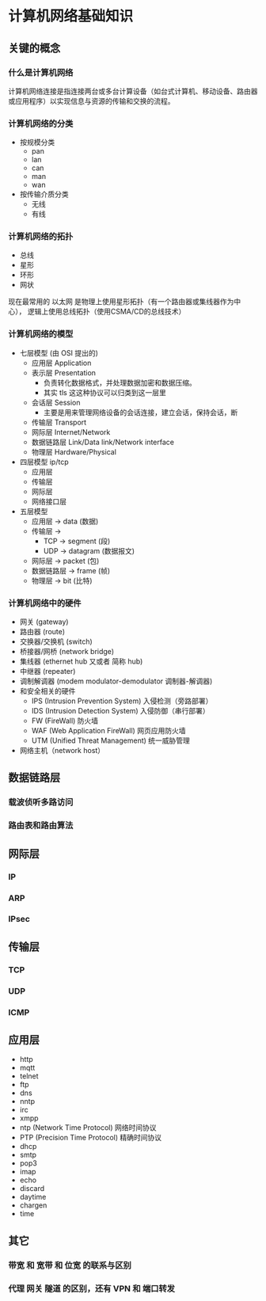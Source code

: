 # 计算机网络基础知识

## 关键的概念
### 什么是计算机网络
计算机网络连接是指连接两台或多台计算设备（如台式计算机、移动设备、路由器或应用程序）以实现信息与资源的传输和交换的流程。
### 计算机网络的分类
- 按规模分类
    - pan
    - lan
    - can
    - man
    - wan
- 按传输介质分类
    - 无线
    - 有线
### 计算机网络的拓扑
- 总线
- 星形
- 环形
- 网状

现在最常用的 以太网 是物理上使用星形拓扑（有一个路由器或集线器作为中心），
逻辑上使用总线拓扑（使用CSMA/CD的总线技术）

### 计算机网络的模型
- 七层模型 (由 OSI 提出的)
    - 应用层 Application
    - 表示层 Presentation
        - 负责转化数据格式，并处理数据加密和数据压缩。
        - 其实 tls 这这种协议可以归类到这一层里
    - 会话层 Session
        - 主要是用来管理网络设备的会话连接，建立会话，保持会话，断
    - 传输层 Transport
    - 网际层 Internet/Network
    - 数据链路层 Link/Data link/Network interface
    - 物理层 Hardware/Physical
- 四层模型 ip/tcp
    - 应用层
    - 传输层
    - 网际层
    - 网络接口层
- 五层模型
    - 应用层 -> data (数据)
    - 传输层 ->
        - TCP -> segment (段)
        - UDP -> datagram (数据报文)
    - 网际层 -> packet (包)
    - 数据链路层 -> frame (帧)
    - 物理层 -> bit (比特)
### 计算机网络中的硬件
- 网关 (gateway)
- 路由器 (route)
- 交换器/交换机 (switch)
- 桥接器/网桥 (network bridge)
- 集线器 (ethernet hub 又或者 简称 hub)
- 中继器 (repeater)
- 调制解调器 (modem modulator-demodulator 调制器-解调器)
- 和安全相关的硬件
    - IPS (Intrusion Prevention System) 入侵检测（旁路部署）
    - IDS (Intrusion Detection System) 入侵防御（串行部署）
    - FW (FireWall) 防火墙
    - WAF (Web Application FireWall) 网页应用防火墙
    - UTM (Unified Threat Management) 统一威胁管理
- 网络主机（network host）

## 数据链路层
### 载波侦听多路访问
### 路由表和路由算法
## 网际层
### IP
### ARP
### IPsec
## 传输层
### TCP
### UDP
### ICMP
## 应用层
- http
- mqtt
- telnet
- ftp
- dns
- nntp
- irc
- xmpp
- ntp (Network Time Protocol) 网络时间协议
- PTP (Precision Time Protocol) 精确时间协议
- dhcp
- smtp
- pop3
- imap
- echo
- discard
- daytime
- chargen
- time
## 其它
### 带宽 和 宽带 和 位宽 的联系与区别
### 代理 网关 隧道 的区别，还有 VPN 和 端口转发

<!--

一般情况下如何配置ip
    ip地址 子网掩码 网关 dns
两台电脑通过网线直连的情况下 ip 要怎么配置？
三台电脑只有集线器的情况下 ip 要怎么配置？



如何实现一个web服务器
    拓扑结构
        星型
        环型
        总线
            以太网
        ...
    模型
        七层模型 (由 OSI 提出的)
            应用层 Application
            表示层 Presentation
                负责转化数据格式，并处理数据加密和数据压缩。
                其实 tls 这这种协议可以归类到这一层里
            会话层 Session
                主要是用来管理网络设备的会话连接，建立会话，保持会话，断开会话
            传输层 Transport
            网际层 Internet/Network
            数据链路层 Link/Data link/Network interface
            物理层 Hardware/Physical
        四层模型 ip/tcp
            应用层
            传输层
            网际层
            网络接口层
        五层模型
            应用层 -> data (数据)
            传输层 ->
                TCP -> segment (段)
                UDP -> datagram (数据报文)
            网际层 -> packet (包)
            数据链路层 -> frame (帧)
            物理层 -> bit (比特)
        各层常用的协议
            应用层
                http
                    0.9 1.0 1.1 2 3
                mqtt
                telnet
                    rfc 97 137 153 318
                        854 855 856 857 859 860 861
                        2217
                ftp
                dns
                nntp
                    网络新闻传输协议（Network News Transfer Protocol）
                    USENET 和 NNTP 的关系，大概就是 网站 和 http 的关系差不多
                irc
                xmpp
                ntp (Network Time Protocol) 网络时间协议
                PTP (Precision Time Protocol) 精确时间协议
                dhcp
                    DHCP（Dynamic Host Configuration Protocol）动态主机配置协议
                    DHCP 是基于客户端-服务器模式的标准协议，由RFC 2131定义
                    它允许服务器集中管理IP地址池，自动为网络中的主机（如计算机、手机等）分配临时或永久的IP地址及相关配置
                    服务器控制一段IP地址范围（地址池），客户端接入网络时自动获取IP地址、子网掩码、网关和DNS服务器等信息
                    DHCP采用四步交互流程（DORA模型）完成地址分配： 
                        Discover ：客户端广播请求，寻找可用的DHCP服务器。
                            客户端在未获得 IP 地址时，会通过 UDP 广播 （目标地址 255.255.255.255 或子网广播地址）发送 DHCP Discover  消息，寻找可用的 DHCP 服务器。
                            此时客户端完全不知道服务器的存在，因此使用广播确保消息能被同一链路中的所有设备（包括潜在的 DHCP 服务器）接收。
                        Offer ：服务器响应并提供IP地址及相关配置。
                        Request ：客户端正式请求使用提供的地址。
                        Acknowledge ：服务器确认分配，完成绑定
                    DHCP客户端和服务器通过UDP端口68（客户端）和67（服务器）通信
                WHOIS
                RDAP (Registration Data Access Protocol, 注册数据访问协议)
                smtp
                pop3
                imap
                echo
                discard
                daytime
                chargen
                time
            传输层
                tcp
                    建立连接 三次握手
                        客户端 -> 服务端 syn
                        服务端 -> 客户端 syn+ack
                        客户端 -> 服务端 ack
                        为什么是三次握手？
                        如果是两次握手会有什么问题？
                    断开连接 四次挥手
                        主动关闭 -> 被动关闭 fin
                        被动关闭 -> 主动关闭 ack
                        被动关闭 -> 主动关闭 fin
                        主动关闭 -> 被动关闭 ack
                        主动关闭的那一边，在发送 ack 后还会等待 2msl 才会进入 closed 状态
                        被动关闭的那一边，在收到 ack 后就会立即进入 closed 状态
                        多数情况下都是客户端主动关闭的
                        为什么是四次握手？
                        如果少于四次握手会有什么问题？
                        为什么发送 ack 后还要等待 2msl 才会进入 closed 状态？
                    状态
                        LISTEN SYN-SENT SYN-RECEIVED
                        ESTABLISHED
                        FIN-WAIT-1 FIN-WAIT-2 CLOSE-WAIT LAST-ACK TIME-WAIT CLOSED
                    标志符
                        syn ack fin rst
                        发送 rest ，会立即释放连接，会丢弃发送缓冲区和接收缓冲区的数据，不需要等待对方ack确认
                    流量控制
                        滑动窗口
                    拥堵控制
                        慢启动 与 拥塞避免
                            TCP 慢启动 / 14KB 规则 ？
                        快重传 与 快恢复
                    三个半事件
                        连接建立
                        连接断开
                        消息到达
                        消息发送完毕（这是半个事件）
                    沾包
                        根本原因
                        什么情况下会发生
                        解决方式
                        为什么udp没有沾包
                    tcp的异常中断
                        程序崩溃
                            操作系统会代为发送四次挥手
                        主机宕机
                            没有重启
                                发送端在发送数据等待ack超时后，会强制关闭连接
                            有重启
                                接收端回复 rest 报文，然后重新建立连接
                        还要考虑 KeepAlive ？
                            可以参考主机宕机的情况
                            如果发送端一直没有发送数据，且没有keepalive，且应用层没有心跳，那么发送端的连接会一直保持，会浪费一点内存
                            其实只要重启的速度足够快，且 连接的socket 重新载入内存里，那么另一侧是不会感受到连接中断过的
                        如果客户端的ip有变化，例如 手机网络经过切换
                            那么，服务端会返回一个 rest ，然后重新建立连接
                        如果客户端访问服务端没有开放的端口
                            服务端可能会丢弃客户端的请求，然后客户端等待超时后自己关闭连接
                            服务端也可能直接返回 rest 包
                            这种请求也有可能被前面的防火墙挡下来了，根本到不了监听端口的服务端程序
                udp
                    udp 协议是无连接的，不需要握手建立连接，数据发送后，服务器端不会返回确认信息
                    udp 的数据包发出去就不管的了，没有握手，挥手，ack
                    也可以在应用层里实现 tcp 的那套可靠传输机制
                icmp
                    ping traceroute/tracert
            网际层
                ip v4 v6
                ARP
                    ARP inARP GARP RARP
                IPsec
            数据链路层
                以太网 (Ethernet)
                    以太网帧又分为 Ethernet II 和 IEEE 802.3
                    关注 Ethernet II 就可以了
                        帧间隙 来区分不同的 帧
        各层对应的硬件
            网关 (gateway)
            路由器 (route)
            交换器/交换机 (switch)
            桥接器/网桥 (network bridge)
            集线器 (ethernet hub 又或者 简称 hub)
            中继器 (repeater)
            调制解调器 (modem modulator-demodulator 调制器-解调器)
            和安全相关的硬件
                IPS (Intrusion Prevention System) 入侵检测（旁路部署）
                IDS (Intrusion Detection System) 入侵防御（串行部署）
                FW (FireWall) 防火墙
                WAF (Web Application FireWall) 网页应用防火墙
                UTM (Unified Threat Management) 统一威胁管理
        按照规模划分的网络类型
            pan
            lan
                vlan
                wlan
            can
            man
            wan
            更多
                ban
                san
                han
                ran
                Backbone
                ipx
            从两个计算机直连到广域网
    载波侦听多路访问
        Carrier Sense Multiple Access CSMA
        载波侦听多路访问／碰撞检测（CSMA/CD）
            CSMA with Collision Detection
        载波侦听多路访问／碰撞避免（CSMA/CA）
            CSMA with Collision Avoidance
    路由表和路由算法
        静态路由
        动态路由
            迪达拉算法
            距离向量路由协议（Distance Vector Routing Protocol）：
                RIP（Routing Information Protocol）和IGRP（Interior Gateway Routing Protocol），它们使用跳数作为衡量指标。
            链路状态路由协议（Link State Routing Protocol）：
                OSPF（Open Shortest Path First）和IS-IS（Intermediate System to Intermediate System），它们通过交换链路状态信息来构建网络拓扑图。
    tcp 和 udp
    什么是socket
        socket 的中文翻译是套接字
        network socket 网络套接字
        五元组（five-element tuple）: 源地址 源端口 目标地址 目标端口 传输层协议
            一个五元组，优惠称为套接字对（socket pairs）
        SOCK_DGRAM 数据报套接字 用在UDP
        SOCK_STREAM 流套接字 用在TCP
        SOCK_RAW 原始套接字 除了UDP和TCP之外的传输层协议，例如 icmp
    从socket里读写内容
        一些限制
            输入输出只考虑 asni ，多字节编码不好处理，这里只关注网络连接
            一次通讯数据包最大的长度为 255 ，因为分包操作也挺麻烦的
        基本套路
            建立连接
                socket
                setsockopt
                服务端
                    bind
                    listen
                    accept
                客户端
                    connect
            发送和接收数据
                read / write -> 通用的文件描述符操作函数
                recv / send -> TCP
                recvfrom / sendto -> UDP
            关闭连接
                shutdown -> 一般只用于socket
                    可以选择关闭读 关闭写 关闭读写，调用后 socket 就会关闭
                close -> 通用的文件描述符操作函数
                    调用后无法读写，但 socket 未必会关闭，
                    调用后 socket 的引用计数会减1，只有当 socket 的引用计数为0时才会关闭连接
                比较保险的方式是先调用 shutdown 再调用 close
            io复用
                select poll epoll
        只输出一个 helloworld
        能接收多次连接的 helloworld
        能同时接收多个连接的 helloworld
        实现最简单的五个协议
            echo (RFC 862) 7 回显服务，把收到的数据发回客户端
            discard (RFC 863) 9 丢弃所有收到的数据
            chargen (RFC 864) 19 服务端 accept 连接之后，不停地发送测试数据
            daytime (RFC 867) 13 务端 accept 连接之后，以字符串形式发送当前时间，然后主动断开连接
            time (RFC 868) 87 服务端 accept 连接之后，以二进制形式发送当前时间的32位时间戳，然后主动断开连接
            只考虑 tcp 的
            用 netcat 作为客户端
        然后是基于 telnet 的 echo
        然后是基于 telnet 的聊天室
        nc telnet http proxy
    http 服务器
        http 协议
            0.9 1.0 1.1 2 3
            请求码 和 响应码
            mime
            缓存
        基本套路
            建立连接
            接收数据
            解释请求
                请求行
                请求头
                请求体
            处理数据
            构造响应
                响应行
                响应头
                响应体
            输出响应
            根据实际情况决定 关闭连接 或 保持连接
        进程模型
            单进程单线程
            单进程多线程
            多进程单线程
            多进程多线程
            io 多路复用
                select
                poll
                epoll
                    水平触发 (level trigger, LT)
                    边缘触发 (edge trigger, ET)
        具体类型
            静态
            动态
                cgi
                fastcgi
            代理
                socket 双写
                位置
                    反向代理
                    正向代理
                类型
                    http代理
                        RFC 2616 7230 7231 7235
                    sockt代理
                        RFC 1928 SOCKS5
                    pac
                        https://developer.mozilla.org/zh-CN/docs/Web/HTTP/Proxy_servers_and_tunneling
            websocket
                WebSocket Secure (wss)
            相关的rfc
                https://developer.mozilla.org/zh-CN/docs/Web/HTTP/Resources_and_specifications
            认证 和 授权
            流量控制
        TLS
            1.2
            1.3
    其它
        带宽 和 宽带 和 位宽 的联系与区别
        代理 网关 隧道 的区别，还有 VPN 和 端口转发
            代理 proxy
                「代为处理」
                代理的类型和作用域
                在各种系统上的代理设置
                    windows
                    linux
                    安卓
                正向代理/转发代理 forward proxy
                反向代理 reverse proxy
            网关 gateway
                「网络关口」「网络海关」
            隧道 tunnel
            端口转发 port forwarding
            虚拟专用网 (Virtual Private Network , VPN)
            虚拟私有云 (Virtual Private Cloud , VPC)
            透明 transparent

-->